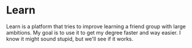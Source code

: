 # Learn

Learn is a platform that tries to improve learning a friend group with large ambitions. My goal is to use it to get my degree faster and way easier. I know it might sound stupid, but we'll see if it works.

